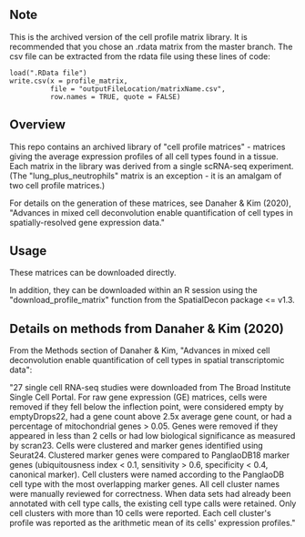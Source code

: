 ## Note

This is the archived version of the cell profile matrix library. It is recommended that you chose an .rdata matrix from the master branch. The csv file can be extracted from the rdata file using these lines of code:

```
load(".RData file")
write.csv(x = profile_matrix, 
          file = "outputFileLocation/matrixName.csv", 
          row.names = TRUE, quote = FALSE)
```

## Overview

This repo contains an archived library of "cell profile matrices" - matrices giving the average expression profiles of all cell types found in a tissue. 
Each matrix in the library was derived from a single scRNA-seq experiment.
(The "lung_plus_neutrophils" matrix is an exception - it is an amalgam of two cell profile matrices.)

For details on the generation of these matrices, see Danaher & Kim (2020), "Advances in mixed cell deconvolution enable quantification of cell types in spatially-resolved gene expression data."


## Usage

These matrices can be downloaded directly. 

In addition, they can be downloaded within an R session using the "download_profile_matrix" function from the SpatialDecon package <= v1.3. 


## Details on methods from Danaher & Kim (2020)

From the Methods section of Danaher & Kim, "Advances in mixed cell deconvolution enable quantification of cell types in
spatial transcriptomic data":

"27 single cell RNA-seq studies were downloaded from The Broad Institute Single Cell Portal. For raw gene expression (GE) matrices, cells were removed if they fell below the inflection point, were considered empty by emptyDrops22, had a gene count above 2.5x average gene count, or had a percentage of mitochondrial genes > 0.05. Genes were removed if they appeared in less than 2 cells or had low biological significance as measured by scran23. Cells were clustered and marker genes identified using Seurat24. Clustered marker genes were compared to PanglaoDB18 marker genes (ubiquitousness index < 0.1, sensitivity > 0.6, specificity < 0.4, canonical marker). Cell clusters were named according to the PanglaoDB cell type with the most overlapping marker genes. All cell cluster names were manually reviewed for correctness. When data sets had already been annotated with cell type calls, the existing cell type calls were retained. Only cell clusters with more than 10 cells were reported. Each cell cluster's profile was reported as the arithmetic mean of its cells' expression profiles."
